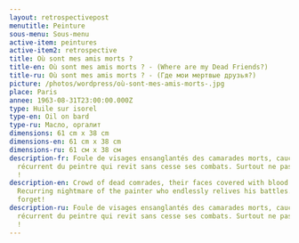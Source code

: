 ```yaml
---
layout: retrospectivepost
menutitle: Peinture
sous-menu: Sous-menu
active-item: peintures
active-item2: retrospective
title: Où sont mes amis morts ?
title-en: Où sont mes amis morts ? - (Where are my Dead Friends?)
title-ru: Où sont mes amis morts ? - (Где мои мертвые друзья?)
picture: /photos/wordpress/où-sont-mes-amis-morts-.jpg
place: Paris
annee: 1963-08-31T23:00:00.000Z
type: Huile sur isorel
type-en: Oil on bard
type-ru: Масло, оргалит
dimensions: 61 cm x 38 cm
dimensions-en: 61 cm x 38 cm
dimensions-ru: 61 см x 38 см
description-fr: Foule de visages ensanglantés des camarades morts, cauchemar
  récurrent du peintre qui revit sans cesse ses combats. Surtout ne pas oublier
  !
description-en: Crowd of dead comrades, their faces covered with blood.
  Recurring nightmare of the painter who endlessly relives his battles. Lest we
  forget!
description-ru: Foule de visages ensanglantés des camarades morts, cauchemar
  récurrent du peintre qui revit sans cesse ses combats. Surtout ne pas oublier
  !
---
```

